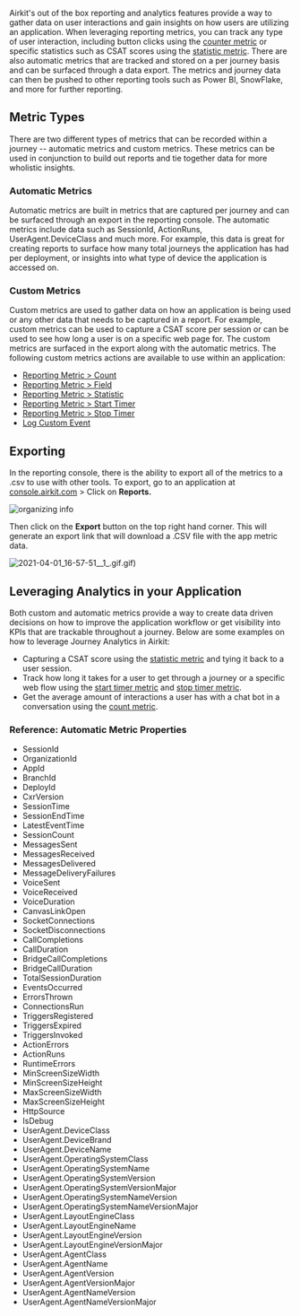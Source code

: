 Airkit's out of the box reporting and analytics features provide a way to gather data on user interactions and gain insights on how users are utilizing an application. When leveraging reporting metrics, you can track any type of user interaction, including button clicks using the [counter metric](https://support.airkit.com/reference/the-reporting-metric-count-action) or specific statistics such as CSAT scores using the [statistic metric](https://support.airkit.com/reference/the-reporting-metric-statistic-action). There are also automatic metrics that are tracked and stored on a per journey basis and can be surfaced through a data export. The metrics and journey data can then be pushed to other reporting tools such as Power BI, SnowFlake, and more for further reporting. 


Metric Types
------------


There are two different types of metrics that can be recorded within a journey -- automatic metrics and custom metrics. These metrics can be used in conjunction to build out reports and tie together data for more wholistic insights. 


### Automatic Metrics


Automatic metrics are built in metrics that are captured per journey and can be surfaced through an export in the reporting console. The automatic metrics include data such as SessionId, ActionRuns, UserAgent.DeviceClass and much more. For example, this data is great for creating reports to surface how many total journeys the application has had per deployment, or insights into what type of device the application is accessed on. 


### Custom Metrics


Custom metrics are used to gather data on how an application is being used or any other data that needs to be captured in a report. For example, custom metrics can be used to capture a CSAT score per session or can be used to see how long a user is on a specific web page for. The custom metrics are surfaced in the export along with the automatic metrics. The following custom metrics actions are available to use within an application:


* [Reporting Metric > Count](ref:the-reporting-metric-count-action) 
* [Reporting Metric > Field](ref:the-reporting-metric-field-action) 
* [Reporting Metric > Statistic](ref:the-reporting-metric-statistic-action) 
* [Reporting Metric > Start Timer](ref:the-reporting-metric-start-timer-action) 
* [Reporting Metric > Stop Timer](ref:the-reporting-metric-stop-timer-action) 
* [Log Custom Event](ref:log-custom-event-action) 


Exporting
---------


In the reporting console, there is the ability to export all of the metrics to a .csv to use with other tools. To export, go to an application at [console.airkit.com](https://console.airkit.com) > Click on **Reports.** 

<img src="./assets_v1714/journey-analytics-v1714-0.png" alt="organizing info" style="max-height:350px"/>

Then click on the **Export** button on the top right hand corner. This will generate an export link that will download a .CSV file with the app metric data. 


![2021-04-01_16-57-51__1_.gif](./assets_v1714/journey-analytics-v1714-1).gif)


Leveraging Analytics in your Application
----------------------------------------


Both custom and automatic metrics provide a way to create data driven decisions on how to improve the application workflow or get visibility into KPIs that are trackable throughout a journey. Below are some examples on how to leverage Journey Analytics in Airkit:


* Capturing a CSAT score using the [statistic metric](https://support.airkit.com/reference/the-reporting-metric-statistic-action) and tying it back to a user session.
* Track how long it takes for a user to get through a journey or a specific web flow using the [start timer metric](https://support.airkit.com/reference/the-reporting-metric-start-timer-action) and [stop timer metric](https://support.airkit.com/reference/the-reporting-metric-stop-timer-action).
* Get the average amount of interactions a user has with a chat bot in a conversation using the [count metric](https://support.airkit.com/reference/the-reporting-metric-count-action).


### Reference: Automatic Metric Properties


* SessionId
* OrganizationId
* AppId
* BranchId
* DeployId
* CxrVersion
* SessionTime
* SessionEndTime
* LatestEventTime
* SessionCount
* MessagesSent
* MessagesReceived
* MessagesDelivered
* MessageDeliveryFailures
* VoiceSent
* VoiceReceived
* VoiceDuration
* CanvasLinkOpen
* SocketConnections
* SocketDisconnections
* CallCompletions
* CallDuration
* BridgeCallCompletions
* BridgeCallDuration
* TotalSessionDuration
* EventsOccurred
* ErrorsThrown
* ConnectionsRun
* TriggersRegistered
* TriggersExpired
* TriggersInvoked
* ActionErrors
* ActionRuns
* RuntimeErrors
* MinScreenSizeWidth
* MinScreenSizeHeight
* MaxScreenSizeWidth
* MaxScreenSizeHeight
* HttpSource
* IsDebug
* UserAgent.DeviceClass
* UserAgent.DeviceBrand
* UserAgent.DeviceName
* UserAgent.OperatingSystemClass
* UserAgent.OperatingSystemName
* UserAgent.OperatingSystemVersion
* UserAgent.OperatingSystemVersionMajor
* UserAgent.OperatingSystemNameVersion
* UserAgent.OperatingSystemNameVersionMajor
* UserAgent.LayoutEngineClass
* UserAgent.LayoutEngineName
* UserAgent.LayoutEngineVersion
* UserAgent.LayoutEngineVersionMajor
* UserAgent.AgentClass
* UserAgent.AgentName
* UserAgent.AgentVersion
* UserAgent.AgentVersionMajor
* UserAgent.AgentNameVersion
* UserAgent.AgentNameVersionMajor